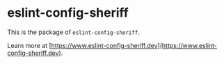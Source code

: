 # eslint-config-sheriff

This is the package of `eslint-config-sheriff`.

Learn more at [https://www.eslint-config-sheriff.dev](https://www.eslint-config-sheriff.dev).
